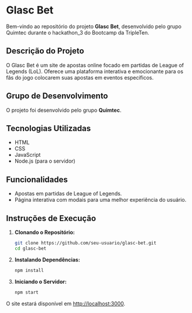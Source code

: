# Glasc Bet

Bem-vindo ao repositório do projeto **Glasc Bet**, desenvolvido pelo grupo Quimtec durante o hackathon_3 do Bootcamp da TripleTen.

## Descrição do Projeto

O Glasc Bet é um site de apostas online focado em partidas de League of Legends (LoL). Oferece uma plataforma interativa e emocionante para os fãs do jogo colocarem suas apostas em eventos específicos.

## Grupo de Desenvolvimento

O projeto foi desenvolvido pelo grupo **Quimtec**.

## Tecnologias Utilizadas

- HTML
- CSS
- JavaScript
- Node.js (para o servidor)
  
## Funcionalidades

- Apostas em partidas de League of Legends.
- Página interativa com modais para uma melhor experiência do usuário.

## Instruções de Execução

1. **Clonando o Repositório:**

    ```bash
    git clone https://github.com/seu-usuario/glasc-bet.git
    cd glasc-bet
    ```

2. **Instalando Dependências:**

    ```bash
    npm install
    ```

3. **Iniciando o Servidor:**

    ```bash
    npm start
    ```


O site estará disponível em [http://localhost:3000](http://localhost:3000).
